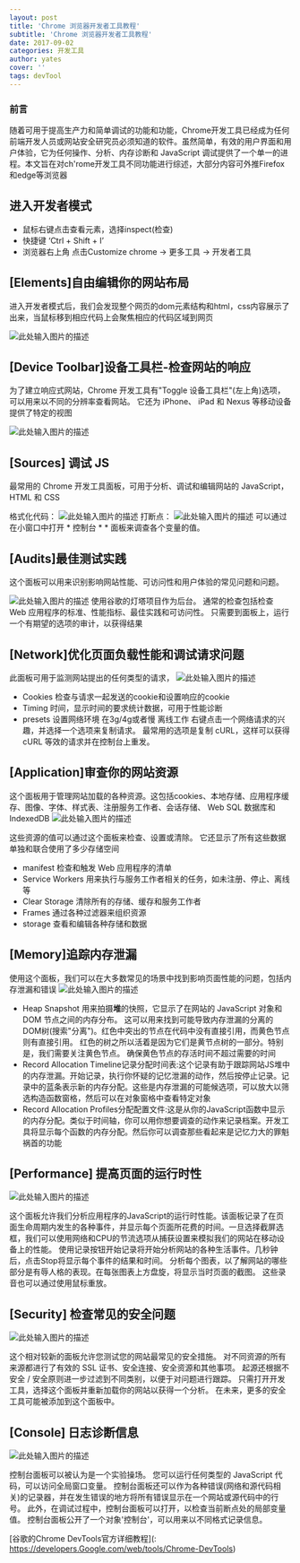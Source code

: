 ```yaml
---
layout: post
title: 'Chrome 浏览器开发者工具教程'
subtitle: 'Chrome 浏览器开发者工具教程'
date: 2017-09-02
categories: 开发工具
author: yates
cover: ''
tags: devTool
---
```


### 前言
随着可用于提高生产力和简单调试的功能和功能，Chrome开发工具已经成为任何前端开发人员或网站安全研究员必须知道的软件。虽然简单，有效的用户界面和用户体验，它为任何操作、分析、内存诊断和 JavaScript 调试提供了一个单一的进程。本文旨在对ch'rome开发工具不同功能进行综述，大部分内容可外推Firefox和edge等浏览器


## 进入开发者模式
* 鼠标右键点击查看元素，选择inspect(检查)
* 快捷键 ‘Ctrl + Shift + I’
* 浏览器右上角 点击Customize chrome -> 更多工具 -> 开发者工具 


## [Elements]自由编辑你的网站布局
进入开发者模式后，我们会发现整个网页的dom元素结构和html，css内容展示了出来，当鼠标移到相应代码上会聚焦相应的代码区域到网页

![此处输入图片的描述](http://yatesblog.oss-cn-shenzhen.aliyuncs.com/img/2017-09-02-chorme-developer-compass/1.gif)


## [Device Toolbar]设备工具栏-检查网站的响应
为了建立响应式网站，Chrome 开发工具有"Toggle 设备工具栏"(左上角)选项，可以用来以不同的分辨率查看网站。 它还为 iPhone、 iPad 和 Nexus 等移动设备提供了特定的视图

![此处输入图片的描述](http://yatesblog.oss-cn-shenzhen.aliyuncs.com/img/2017-09-02-chorme-developer-compass/2.png)


## [Sources] 调试 JS
最常用的 Chrome 开发工具面板，可用于分析、调试和编辑网站的 JavaScript，HTML 和 CSS

格式化代码：
![此处输入图片的描述](http://yatesblog.oss-cn-shenzhen.aliyuncs.com/img/2017-09-02-chorme-developer-compass/3.png)
打断点：
![此处输入图片的描述](http://yatesblog.oss-cn-shenzhen.aliyuncs.com/img/2017-09-02-chorme-developer-compass/4.png)
可以通过在小窗口中打开 * 控制台 * * 面板来调查各个变量的值。


## [Audits]最佳测试实践
这个面板可以用来识别影响网站性能、可访问性和用户体验的常见问题和问题。

![此处输入图片的描述](http://yatesblog.oss-cn-shenzhen.aliyuncs.com/img/2017-09-02-chorme-developer-compass/5.png)
使用谷歌的灯塔项目作为后台。 通常的检查包括检查 Web 应用程序的标准、性能指标、最佳实践和可访问性。 只需要到面板上，运行一个有期望的选项的审计，以获得结果


## [Network]优化页面负载性能和调试请求问题
此面板可用于监测网站提出的任何类型的请求，
![此处输入图片的描述](http://yatesblog.oss-cn-shenzhen.aliyuncs.com/img/2017-09-02-chorme-developer-compass/6.png)

- Cookies 检查与请求一起发送的cookie和设置响应的cookie
- Timing 时间，显示时间的要求统计数据，可用于性能诊断
- presets 设置网络环境 在3g/4g或者慢 离线工作
右键点击一个网络请求的兴趣，并选择一个选项来复制请求。 最常用的选项是复制 cURL，这样可以获得 cURL 等效的请求并在控制台上重发。


## [Application]审查你的网站资源
这个面板用于管理网站加载的各种资源。这包括cookies、本地存储、应用程序缓存、图像、字体、样式表、注册服务工作者、会话存储、 Web SQL 数据库和 IndexedDB
![此处输入图片的描述](http://yatesblog.oss-cn-shenzhen.aliyuncs.com/img/2017-09-02-chorme-developer-compass/7.png)

这些资源的值可以通过这个面板来检查、设置或清除。 它还显示了所有这些数据单独和联合使用了多少存储空间
- manifest 检查和触发 Web 应用程序的清单
- Service Workers 用来执行与服务工作者相关的任务，如未注册、停止、离线等
- Clear Storage 清除所有的存储、缓存和服务工作者
- Frames 通过各种过滤器来组织资源
- storage 查看和编辑各种存储和数据


## [Memory]追踪内存泄漏
使用这个面板，我们可以在大多数常见的场景中找到影响页面性能的问题，包括内存泄漏和错误
![此处输入图片的描述](http://yatesblog.oss-cn-shenzhen.aliyuncs.com/img/2017-09-02-chorme-developer-compass/8.png)

- Heap Snapshot 用来拍摄**堆**的快照，它显示了在网站的 JavaScript 对象和 DOM 节点之间的内存分布。 这可以用来找到可能导致内存泄漏的分离的DOM树(搜索"分离")。红色中突出的节点在代码中没有直接引用，而黄色节点则有直接引用。 红色的树之所以活着是因为它们是黄节点树的一部分。特别是，我们需要关注黄色节点。 确保黄色节点的存活时间不超过需要的时间
- Record Allocation Timeline记录分配时间表:这个记录有助于跟踪网站JS堆中的内存泄漏。开始记录，执行你怀疑的记忆泄漏的动作，然后按停止记录。记录中的蓝条表示新的内存分配。这些是内存泄漏的可能候选项，可以放大以筛选构造函数窗格，然后可以在对象窗格中查看特定对象
- Record Allocation Profiles分配配置文件:这是从你的JavaScript函数中显示的内存分配。类似于时间轴，你可以用你想要调查的动作来记录档案。开发工具将显示每个函数的内存分配。然后你可以调查那些看起来是记忆力大的罪魁祸首的功能


## [Performance] 提高页面的运行时性
![此处输入图片的描述](http://yatesblog.oss-cn-shenzhen.aliyuncs.com/img/2017-09-02-chorme-developer-compass/9.gif)

这个面板允许我们分析应用程序的JavaScript的运行时性能。该面板记录了在页面生命周期内发生的各种事件，并显示每个页面所花费的时间。一旦选择截屏选框，我们可以使用网络和CPU的节流选项从捕获设置来模拟我们的网站在移动设备上的性能。 使用记录按钮开始记录将开始分析网站的各种生活事件。几秒钟后，点击Stop将显示每个事件的结果和时间。 分析每个图表，以了解网站的哪些部分是有辱人格的表现。在每张图表上方盘旋，将显示当时页面的截图。 这些录音也可以通过使用鼠标重放。


## [Security] 检查常见的安全问题
![此处输入图片的描述](http://yatesblog.oss-cn-shenzhen.aliyuncs.com/img/2017-09-02-chorme-developer-compass/10.png)

这个相对较新的面板允许您测试您的网站最常见的安全措施。 对不同资源的所有来源都进行了有效的 SSL 证书、安全连接、安全资源和其他事项。 起源还根据不安全 / 安全原则进一步过滤到不同类别，以便于对问题进行跟踪。 只需打开开发工具，选择这个面板并重新加载你的网站以获得一个分析。 在未来，更多的安全工具可能被添加到这个面板中。


## [Console] 日志诊断信息

![此处输入图片的描述](http://yatesblog.oss-cn-shenzhen.aliyuncs.com/img/2017-09-02-chorme-developer-compass/11.png)

控制台面板可以被认为是一个实验操场。 您可以运行任何类型的 JavaScript 代码，可以访问全局窗口变量。 控制台面板还可以作为各种错误(网络和源代码相关)的记录器，并在发生错误的地方将所有错误显示在一个网站或源代码中的行号。 此外，在调试过程中，控制台面板可以打开，以检查当前断点处的局部变量值。 控制台面板公开了一个对象'控制台'，可以用来以不同格式记录信息。


[谷歌的Chrome DevTools官方详细教程](: https://developers.Google.com/web/tools/Chrome-DevTools)